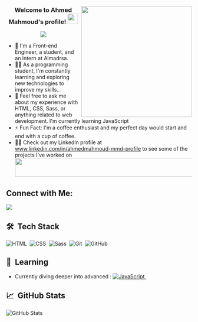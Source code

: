 <div align="center">
<img width="300" align="right" src="https://camo.githubusercontent.com/7de37139d0b4c1ce40865e799b446c0e963a3dd8fb68d239707237c40604fa3d/68747470733a2f2f63646e2e6472696262626c652e636f6d2f75736572732f3733303730332f73637265656e73686f74732f363538313234332f6176656e746f2e676966">

  <h3>Welcome to Ahmed Mahmoud's profile! <img src="https://media.giphy.com/media/hvRJCLFzcasrR4ia7z/giphy.gif" width="28"></h3>

  <p align="center">
    <a href="https://github.com/DenverCoder1/readme-typing-svg">
      <img src="https://readme-typing-svg.herokuapp.com/?lines=Front-End%20Engineer;Always%20learning%20new%20things&font=Fira%20Code&center=true&width=440&height=45&color=f75c7e&vCenter=true&size=22">
    </a>
  </p>
</div>

- 🏢 I'm a Front-end Engineer, a student, and an intern at Almadrsa.
- 👨‍💻 As a programming student, I'm constantly learning and exploring new technologies to improve my skills..
- 💬 Feel free to ask me about my experience with HTML, CSS, Sass, or anything related to web development. I'm currently learning JavaScript 
- ⚡ Fun Fact: I'm a coffee enthusiast and my perfect day would start and end with a cup of coffee.
- 👨‍💻 Check out my LinkedIn profile at www.linkedin.com/in/ahmedmahmoud-mmd-profile to see some of the projects I've worked on
  <img src="https://github.com/Govindv7555/Govindv7555/blob/main/49e76e0596857673c5c80c85b84394c1.gif" width="1000px" height="50px">

## Connect with Me:
<a href="https://www.linkedin.com/in/ahmedmahmoud-mmd-profile" target="_blank">
  <img src="https://img.shields.io/badge/-Ahmed%20Mahmoud-0077B5?style=for-the-badge&logo=Linkedin&logoColor=white" />
</a>

## 🛠 &nbsp;Tech Stack
![HTML](https://img.shields.io/badge/-HTML-05122A?style=flat&logo=HTML5)&nbsp;
![CSS](https://img.shields.io/badge/-CSS-05122A?style=flat&logo=CSS3&logoColor=1572B6)&nbsp;
![Sass](https://img.shields.io/badge/-Sass-05122A?style=flat&logo=sass)&nbsp;
![Git](https://img.shields.io/badge/-Git-05122A?style=flat&logo=git)&nbsp;
![GitHub](https://img.shields.io/badge/-GitHub-05122A?style=flat&logo=github)&nbsp;

## 📘 &nbsp;Learning 
- Currently diving deeper into advanced :
[![JavaScript](https://img.shields.io/badge/-JavaScript-05122A?style=flat&logo=javascript)&nbsp;](https://img.shields.io/badge/JavaScript-F7DF1E?style=for-the-badge&logo=javascript&logoColor=black)

## 📈 &nbsp;GitHub Stats
![GitHub Stats](https://github-readme-stats.vercel.app/api?username=yourusername&show_icons=true&hide_title=true&count_private=true&hide=prs&theme=radical)


